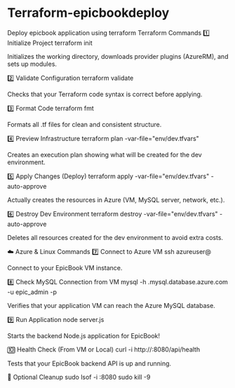 # Terraform-epicbookdeploy
Deploy epicbook application using terraform
Terraform Commands
1️⃣ Initialize Project
terraform init


Initializes the working directory, downloads provider plugins (AzureRM), and sets up modules.

2️⃣ Validate Configuration
terraform validate


Checks that your Terraform code syntax is correct before applying.

3️⃣ Format Code
terraform fmt


Formats all .tf files for clean and consistent structure.

4️⃣ Preview Infrastructure
terraform plan -var-file="env/dev.tfvars"


Creates an execution plan showing what will be created for the dev environment.

5️⃣ Apply Changes (Deploy)
terraform apply -var-file="env/dev.tfvars" -auto-approve


Actually creates the resources in Azure (VM, MySQL server, network, etc.).

6️⃣ Destroy Dev Environment
terraform destroy -var-file="env/dev.tfvars" -auto-approve


Deletes all resources created for the dev environment to avoid extra costs.

☁️ Azure & Linux Commands
7️⃣ Connect to Azure VM
ssh azureuser@<public-ip-of-vm>


Connect to your EpicBook VM instance.

8️⃣ Check MySQL Connection from VM
mysql -h <mysql-server-name>.mysql.database.azure.com -u epic_admin -p


Verifies that your application VM can reach the Azure MySQL database.

9️⃣ Run Application
node server.js


Starts the backend Node.js application for EpicBook!

🔟 Health Check (From VM or Local)
curl -i http://<public-ip>:8080/api/health


Tests that your EpicBook backend API is up and running.

🧹 Optional Cleanup
sudo lsof -i :8080
sudo kill -9 <PID>
